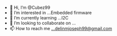 - 👋 Hi, I’m @Cubez99
- 👀 I’m interested in ...Embedded firmware
- 🌱 I’m currently learning ...I2C 
- 💞️ I’m looking to collaborate on ...
- 📫 How to reach me ...delinmjoseph99@gmail.com

<!---
Cubez99/Cubez99 is a ✨ special ✨ repository because its `README.md` (this file) appears on your GitHub profile.
You can click the Preview link to take a look at your changes.
--->
